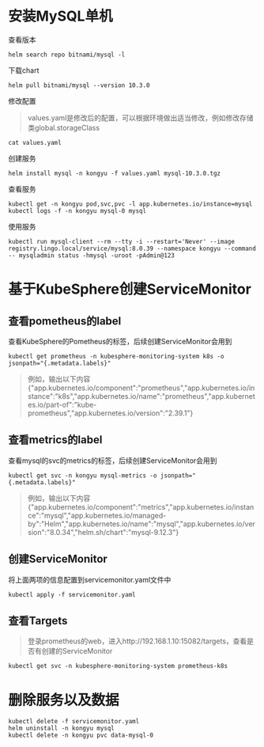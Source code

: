 # 安装MySQL单机

查看版本

```
helm search repo bitnami/mysql -l
```

下载chart

```
helm pull bitnami/mysql --version 10.3.0
```

修改配置

> values.yaml是修改后的配置，可以根据环境做出适当修改，例如修改存储类global.storageClass

```
cat values.yaml
```

创建服务

```shell
helm install mysql -n kongyu -f values.yaml mysql-10.3.0.tgz
```

查看服务

```shell
kubectl get -n kongyu pod,svc,pvc -l app.kubernetes.io/instance=mysql
kubectl logs -f -n kongyu mysql-0 mysql
```

使用服务

```
kubectl run mysql-client --rm --tty -i --restart='Never' --image  registry.lingo.local/service/mysql:8.0.39 --namespace kongyu --command -- mysqladmin status -hmysql -uroot -pAdmin@123
```

# 基于KubeSphere创建ServiceMonitor

## 查看pometheus的label

查看KubeSphere的Pometheus的标签，后续创建ServiceMonitor会用到

```shell
kubectl get prometheus -n kubesphere-monitoring-system k8s -o jsonpath="{.metadata.labels}"
```

> 例如，输出以下内容{"app.kubernetes.io/component":"prometheus","app.kubernetes.io/instance":"k8s","app.kubernetes.io/name":"prometheus","app.kubernetes.io/part-of":"kube-prometheus","app.kubernetes.io/version":"2.39.1"}

## 查看metrics的label

查看mysql的svc的metrics的标签，后续创建ServiceMonitor会用到

```shell
kubectl get svc -n kongyu mysql-metrics -o jsonpath="{.metadata.labels}"
```

> 例如，输出以下内容{"app.kubernetes.io/component":"metrics","app.kubernetes.io/instance":"mysql","app.kubernetes.io/managed-by":"Helm","app.kubernetes.io/name":"mysql","app.kubernetes.io/version":"8.0.34","helm.sh/chart":"mysql-9.12.3"}

## 创建ServiceMonitor

将上面两项的信息配置到servicemonitor.yaml文件中

```shell
kubectl apply -f servicemonitor.yaml
```

## 查看Targets

> 登录prometheus的web，进入http://192.168.1.10:15082/targets，查看是否有创建的ServiceMonitor

```shell
kubectl get svc -n kubesphere-monitoring-system prometheus-k8s
```

# 删除服务以及数据

```
kubectl delete -f servicemonitor.yaml
helm uninstall -n kongyu mysql
kubectl delete -n kongyu pvc data-mysql-0
```

# 
